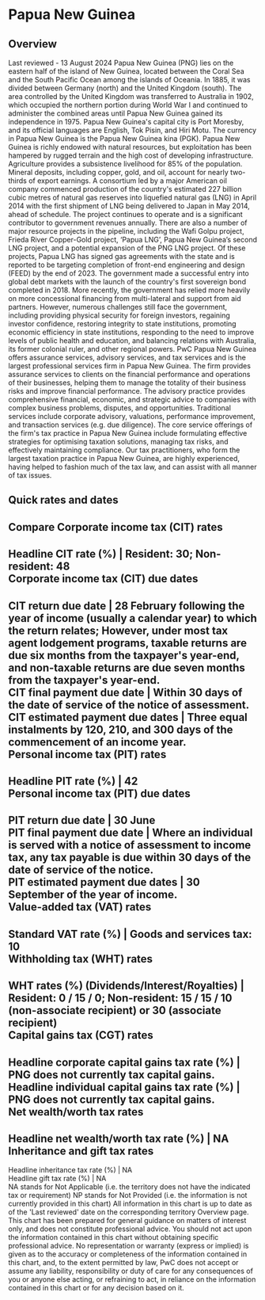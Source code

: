 # Papua New Guinea
## Overview
Last reviewed - 13 August 2024
Papua New Guinea (PNG) lies on the eastern half of the island of New Guinea, located between the Coral Sea and the South Pacific Ocean among the islands of Oceania. In 1885, it was divided between Germany (north) and the United Kingdom (south). The area controlled by the United Kingdom was transferred to Australia in 1902, which occupied the northern portion during World War I and continued to administer the combined areas until Papua New Guinea gained its independence in 1975. Papua New Guinea's capital city is Port Moresby, and its official languages are English, Tok Pisin, and Hiri Motu. The currency in Papua New Guinea is the Papua New Guinea kina (PGK).
Papua New Guinea is richly endowed with natural resources, but exploitation has been hampered by rugged terrain and the high cost of developing infrastructure. Agriculture provides a subsistence livelihood for 85% of the population. Mineral deposits, including copper, gold, and oil, account for nearly two-thirds of export earnings. A consortium led by a major American oil company commenced production of the country's estimated 227 billion cubic metres of natural gas reserves into liquefied natural gas (LNG) in April 2014 with the first shipment of LNG being delivered to Japan in May 2014, ahead of schedule. The project continues to operate and is a significant contributor to government revenues annually. 
There are also a number of major resource projects in the pipeline, including the Wafi Golpu project, Frieda River Copper-Gold project, ‘Papua LNG’, Papua New Guinea’s second LNG project, and a potential expansion of the PNG LNG project. Of these projects, Papua LNG has signed gas agreements with the state and is reported to be targeting completion of front-end engineering and design (FEED) by the end of 2023. 
The government made a successful entry into global debt markets with the launch of the country's first sovereign bond completed in 2018. More recently, the government has relied more heavily on more concessional financing from multi-lateral and support from aid partners. However, numerous challenges still face the government, including providing physical security for foreign investors, regaining investor confidence, restoring integrity to state institutions, promoting economic efficiency in state institutions, responding to the need to improve levels of public health and education, and balancing relations with Australia, its former colonial ruler, and other regional powers.
PwC Papua New Guinea offers assurance services, advisory services, and tax services and is the largest professional services firm in Papua New Guinea.
The firm provides assurance services to clients on the financial performance and operations of their businesses, helping them to manage the totality of their business risks and improve financial performance.
The advisory practice provides comprehensive financial, economic, and strategic advice to companies with complex business problems, disputes, and opportunities. Traditional services include corporate advisory, valuations, performance improvement, and transaction services (e.g. due diligence).
The core service offerings of the firm's tax practice in Papua New Guinea include formulating effective strategies for optimising taxation solutions, managing tax risks, and effectively maintaining compliance. Our tax practitioners, who form the largest taxation practice in Papua New Guinea, are highly experienced, having helped to fashion much of the tax law, and can assist with all manner of tax issues.
## Quick rates and dates
Compare
Corporate income tax (CIT) rates   
---  
Headline CIT rate (%) |  Resident: 30;  Non-resident: 48  
Corporate income tax (CIT) due dates   
---  
CIT return due date |  28 February following the year of income (usually a calendar year) to which the return relates; However, under most tax agent lodgement programs, taxable returns are due six months from the taxpayer's year-end, and non-taxable returns are due seven months from the taxpayer's year-end.  
CIT final payment due date |  Within 30 days of the date of service of the notice of assessment.  
CIT estimated payment due dates |  Three equal instalments by 120, 210, and 300 days of the commencement of an income year.  
Personal income tax (PIT) rates   
---  
Headline PIT rate (%) |  42  
Personal income tax (PIT) due dates   
---  
PIT return due date |  30 June  
PIT final payment due date |  Where an individual is served with a notice of assessment to income tax, any tax payable is due within 30 days of the date of service of the notice.  
PIT estimated payment due dates |  30 September of the year of income.  
Value-added tax (VAT) rates   
---  
Standard VAT rate (%) |  Goods and services tax: 10  
Withholding tax (WHT) rates   
---  
WHT rates (%) (Dividends/Interest/Royalties) |  Resident: 0 / 15 / 0; Non-resident: 15 / 15 / 10 (non-associate recipient) or 30 (associate recipient)  
Capital gains tax (CGT) rates   
---  
Headline corporate capital gains tax rate (%) |  PNG does not currently tax capital gains.  
Headline individual capital gains tax rate (%) |  PNG does not currently tax capital gains.  
Net wealth/worth tax rates   
---  
Headline net wealth/worth tax rate (%) |  NA  
Inheritance and gift tax rates   
---  
Headline inheritance tax rate (%) |  NA  
Headline gift tax rate (%) |  NA  
NA stands for Not Applicable (i.e. the territory does not have the indicated tax or requirement)
NP stands for Not Provided (i.e. the information is not currently provided in this chart) 
All information in this chart is up to date as of the 'Last reviewed' date on the corresponding territory Overview page. This chart has been prepared for general guidance on matters of interest only, and does not constitute professional advice. You should not act upon the information contained in this chart without obtaining specific professional advice. No representation or warranty (express or implied) is given as to the accuracy or completeness of the information contained in this chart, and, to the extent permitted by law, PwC does not accept or assume any liability, responsibility or duty of care for any consequences of you or anyone else acting, or refraining to act, in reliance on the information contained in this chart or for any decision based on it.
